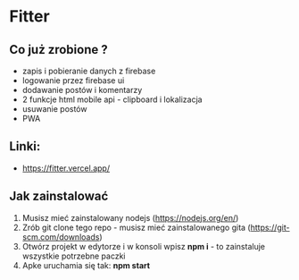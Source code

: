 # Fitter

## Co już zrobione ?

- zapis i pobieranie danych z firebase
- logowanie przez firebase ui
- dodawanie postów i komentarzy
- 2 funkcje html mobile api - clipboard i lokalizacja
- usuwanie postów
- PWA

## Linki:

- https://fitter.vercel.app/

## Jak zainstalować

1. Musisz mieć zainstalowany nodejs (https://nodejs.org/en/)
2. Zrób git clone tego repo - musisz mieć zainstalowanego gita (https://git-scm.com/downloads)
3. Otwórz projekt w edytorze i w konsoli wpisz **npm i**   - to zainstaluje wszystkie potrzebne paczki
4. Apke uruchamia się tak: **npm start**
